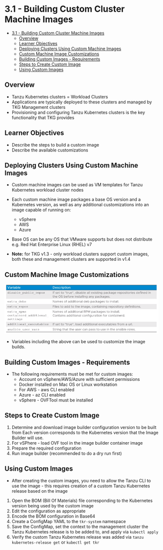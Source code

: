 # 3.1 - Building Custom Cluster Machine Images

- [3.1 - Building Custom Cluster Machine Images](#31---building-custom-cluster-machine-images)
  - [Overview](#overview)
  - [Learner Objectives](#learner-objectives)
  - [Deploying Clusters Using Custom Machine Images](#deploying-clusters-using-custom-machine-images)
  - [Custom Machine Image Customizations](#custom-machine-image-customizations)
  - [Building Custom Images - Requirements](#building-custom-images---requirements)
  - [Steps to Create Custom Image](#steps-to-create-custom-image)
  - [Using Custom Images](#using-custom-images)

## Overview

- Tanzu Kubernetes clusters = Workload Clusters
- Applications are typically deployed to these clusters and managed by TKG Management clusters
- Provisioning and configuring Tanzu Kubernetes clusters is the key functionality that TKG provides

## Learner Objectives

- Describe the steps to build a custom image
- Describe the available customizations

## Deploying Clusters Using Custom Machine Images

- Custom machine images can be used as VM templates for Tanzu Kubernetes workload cluster nodes
- Each custom machine image packages a base OS version and a Kubernetes version, as well as any additional customizations into an image capable of running on:
  - vSphere
  - AWS
  - Azure
- Base OS can be any OS that VMware supports but does not distribute e.g. Red Hat Enterprise Linux (RHEL) v7

- **Note:** for TKG v1.3 - only workload clusters support custom images, both these and management clusters are supported in v1.4

## Custom Machine Image Customizations

![Untitled](img/machine-image-custom-vars.png)

- Variables including the above can be used to customize the image builds.

## Building Custom Images - Requirements

- The following requirements must be met for custom images:
  - Account on vSphere/AWS/Azure with sufficient permissions
  - Docker installed on Mac OS or Linux workstation
  - For AWS - aws CLI enabled
  - Azure - az CLI enabled
  - vSphere - OVFTool must be installed

## Steps to Create Custom Image

1. Determine and download image builder configuration version to be built from
Each version corresponds to the Kubernetes version that the Image Builder will use.
2. For vSPhere - load OVF tool in the image builder container image
3. Prepare the required configuration
4. Run image builder (recommended to do a dry run first)

## Using Custom Images

- After creating the custom images, you need to allow the Tanzu CLI to use the image - this requires creation of a custom Tanzu Kubernetes release based on the image

1. Open the BOM (Bill Of Materials) file corresponding to the Kubernetes version being used by the custom image
2. Edit the configuration as appropriate
3. Encode the BOM configuration in Base64
4. Create a ConfigMap YAML to the `tkr-system` namespace
5. Save the ConfigMap, set the context to the management cluster the Tanzu Kubernetes release is to be added to, and apply via `kubectl apply`
6. Verify the custom Tanzu Kubernetes release was added via `tanzu kubernetes-release get` or `kubectl get tkr`
